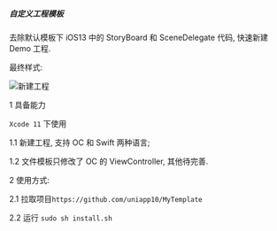 ##### 自定义工程模板

去除默认模板下 iOS13 中的 StoryBoard 和 SceneDelegate 代码,  快速新建 Demo 工程.

最终样式:

![新建工程](https://tva1.sinaimg.cn/large/007S8ZIlly1gg88qs4mcyj31je0u0aeb.jpg)

1 具备能力

`Xcode 11` 下使用

1.1 新建工程, 支持 OC 和 Swift 两种语言;

1.2 文件模板只修改了 OC 的 ViewController, 其他待完善.

2 使用方式:

2.1 拉取项目`https://github.com/uniapp10/MyTemplate` 

2.2 运行 `sudo sh install.sh`
